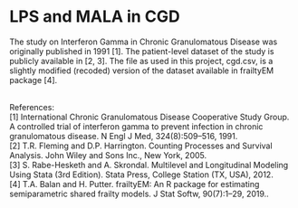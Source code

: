 # LPS and MALA in CGD <br />
The study on Interferon Gamma in Chronic Granulomatous Disease was originally published in 1991 [1]. The patient-level dataset of the study is publicly available in [2, 3]. The file as used in this project, cgd.csv, is a slightly modified (recoded) version of the dataset available in frailtyEM package [4]. <br />

<br />
References: <br />  
[1] International Chronic Granulomatous Disease Cooperative Study Group. A controlled trial
of interferon gamma to prevent infection in chronic granulomatous disease. N Engl J Med,
324(8):509–516, 1991. <br />
[2] T.R. Fleming and D.P. Harrington. Counting Processes and Survival Analysis. John Wiley and
Sons Inc., New York, 2005. <br />
[3] S. Rabe-Hesketh and A. Skrondal. Multilevel and Longitudinal Modeling Using Stata (3rd Edition). Stata Press, College
Station (TX, USA), 2012. <br />
[4] T.A. Balan and H. Putter. frailtyEM: An R package for estimating semiparametric shared frailty
models. J Stat Softw, 90(7):1–29, 2019.. <br />
